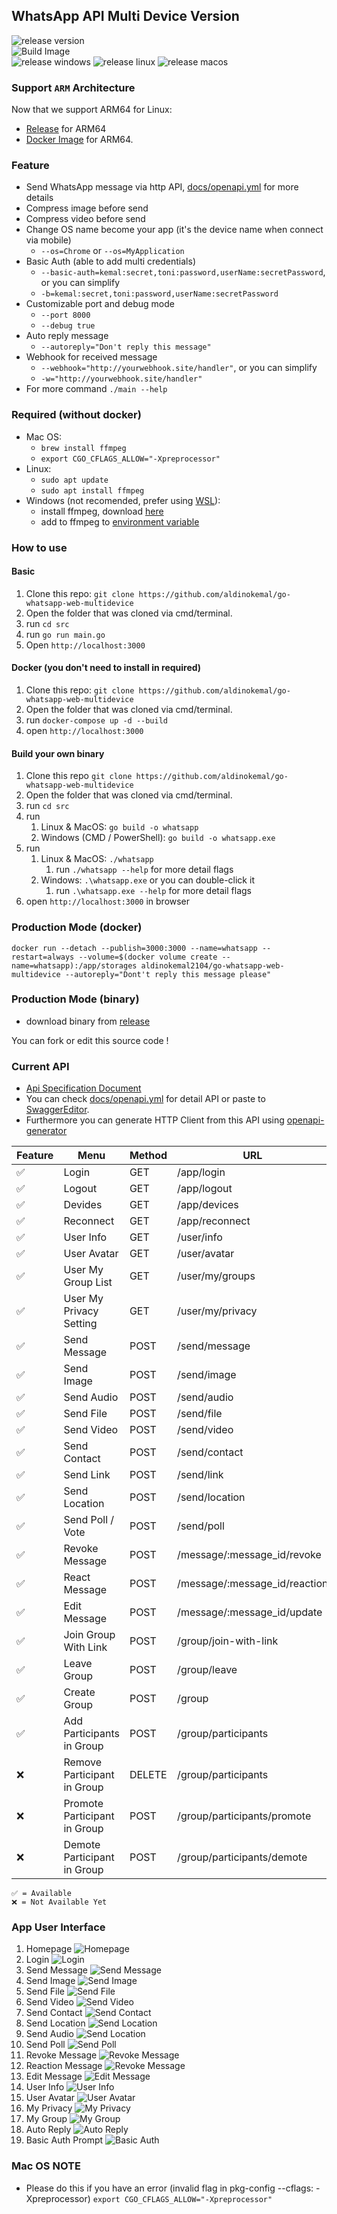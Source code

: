 ## WhatsApp API Multi Device Version

![release version](https://img.shields.io/github/v/release/aldinokemal/go-whatsapp-web-multidevice)
<br>
![Build Image](https://github.com/aldinokemal/go-whatsapp-web-multidevice/actions/workflows/build-docker-image.yaml/badge.svg)
<br>
![release windows](https://github.com/aldinokemal/go-whatsapp-web-multidevice/actions/workflows/release-windows.yml/badge.svg)
![release linux](https://github.com/aldinokemal/go-whatsapp-web-multidevice/actions/workflows/release-linux.yml/badge.svg)
![release macos](https://github.com/aldinokemal/go-whatsapp-web-multidevice/actions/workflows/release-mac.yml/badge.svg)

### Support `ARM` Architecture

Now that we support ARM64 for Linux:

- [Release](https://github.com/aldinokemal/go-whatsapp-web-multidevice/releases/latest) for ARM64
- [Docker Image](https://hub.docker.com/r/aldinokemal2104/go-whatsapp-web-multidevice/tags) for ARM64.

### Feature

- Send WhatsApp message via http API, [docs/openapi.yml](./docs/openapi.yaml) for more details
- Compress image before send
- Compress video before send
- Change OS name become your app (it's the device name when connect via mobile)
    - `--os=Chrome` or `--os=MyApplication`
- Basic Auth (able to add multi credentials)
    - `--basic-auth=kemal:secret,toni:password,userName:secretPassword`, or you can simplify
    - `-b=kemal:secret,toni:password,userName:secretPassword`
- Customizable port and debug mode
    - `--port 8000`
    - `--debug true`
- Auto reply message
    - `--autoreply="Don't reply this message"`
- Webhook for received message
    - `--webhook="http://yourwebhook.site/handler"`, or you can simplify
    - `-w="http://yourwebhook.site/handler"`
- For more command `./main --help`

### Required (without docker)

- Mac OS:
    - `brew install ffmpeg`
    - `export CGO_CFLAGS_ALLOW="-Xpreprocessor"`
- Linux:
    - `sudo apt update`
    - `sudo apt install ffmpeg`
- Windows (not recomended, prefer using [WSL](https://docs.microsoft.com/en-us/windows/wsl/install)):
    - install ffmpeg, download [here](https://www.ffmpeg.org/download.html#build-windows)
    - add to ffmpeg to [environment variable](https://www.google.com/search?q=windows+add+to+environment+path)

### How to use

#### Basic

1. Clone this repo: `git clone https://github.com/aldinokemal/go-whatsapp-web-multidevice`
2. Open the folder that was cloned via cmd/terminal.
3. run `cd src`
4. run `go run main.go`
5. Open `http://localhost:3000`

#### Docker (you don't need to install in required)

1. Clone this repo: `git clone https://github.com/aldinokemal/go-whatsapp-web-multidevice`
2. Open the folder that was cloned via cmd/terminal.
3. run `docker-compose up -d --build`
4. open `http://localhost:3000`

#### Build your own binary

1. Clone this repo `git clone https://github.com/aldinokemal/go-whatsapp-web-multidevice`
2. Open the folder that was cloned via cmd/terminal.
3. run `cd src`
4. run
    1. Linux & MacOS: `go build -o whatsapp`
    2. Windows (CMD / PowerShell): `go build -o whatsapp.exe`
5. run
    1. Linux & MacOS: `./whatsapp`
        1. run `./whatsapp --help` for more detail flags
    2. Windows: `.\whatsapp.exe` or you can double-click it
        1. run `.\whatsapp.exe --help` for more detail flags
6. open `http://localhost:3000` in browser

### Production Mode (docker)

```
docker run --detach --publish=3000:3000 --name=whatsapp --restart=always --volume=$(docker volume create --name=whatsapp):/app/storages aldinokemal2104/go-whatsapp-web-multidevice --autoreply="Dont't reply this message please"
```

### Production Mode (binary)

- download binary from [release](https://github.com/aldinokemal/go-whatsapp-web-multidevice/releases)

You can fork or edit this source code !

### Current API
- [Api Specification Document](https://bump.sh/aldinokemal/doc/go-whatsapp-web-multidevice)
- You can check [docs/openapi.yml](./docs/openapi.yaml) for detail API or paste to [SwaggerEditor](https://editor.swagger.io). 
- Furthermore you can generate HTTP Client from this API using [openapi-generator](https://openapi-generator.tech/#try)

| Feature | Menu                         | Method | URL                         | 
|---------|------------------------------|--------|-----------------------------|
| ✅       | Login                        | GET    | /app/login                  |
| ✅       | Logout                       | GET    | /app/logout                 |  
| ✅       | Devides                      | GET    | /app/devices                |  
| ✅       | Reconnect                    | GET    | /app/reconnect              | 
| ✅       | User Info                    | GET    | /user/info                  |
| ✅       | User Avatar                  | GET    | /user/avatar                |
| ✅       | User My Group List           | GET    | /user/my/groups             |
| ✅       | User My Privacy Setting      | GET    | /user/my/privacy            |
| ✅       | Send Message                 | POST   | /send/message               |
| ✅       | Send Image                   | POST   | /send/image                 | 
| ✅       | Send Audio                   | POST   | /send/audio                 | 
| ✅       | Send File                    | POST   | /send/file                  | 
| ✅       | Send Video                   | POST   | /send/video                 | 
| ✅       | Send Contact                 | POST   | /send/contact               |
| ✅       | Send Link                    | POST   | /send/link                  |
| ✅       | Send Location                | POST   | /send/location              |
| ✅       | Send Poll / Vote             | POST   | /send/poll                  |
| ✅       | Revoke Message               | POST   | /message/:message_id/revoke |
| ✅       | React Message                | POST   | /message/:message_id/reaction  |
| ✅       | Edit Message                 | POST   | /message/:message_id/update |
| ✅       | Join Group With Link         | POST   | /group/join-with-link       |
| ✅       | Leave Group                  | POST   | /group/leave                |
| ✅       | Create Group                 | POST   | /group                      |
| ✅       | Add Participants in Group    | POST   | /group/participants         |
| ❌       | Remove Participant in Group  | DELETE | /group/participants         |
| ❌       | Promote Participant in Group | POST   | /group/participants/promote |
| ❌       | Demote Participant in Group  | POST   | /group/participants/demote  |

```
✅ = Available
❌ = Not Available Yet
```

### App User Interface

1. Homepage ![Homepage](https://i.ibb.co/Wn3H1L9/homepage.png)
2. Login ![Login](https://i.ibb.co/jkcB15R/login.png?v=1)
3. Send Message ![Send Message](https://i.ibb.co/rc3NXMX/send-message.png?v1)
4. Send Image ![Send Image](https://i.ibb.co/BcFL3SD/send-image.png?v1)
5. Send File ![Send File](https://i.ibb.co/f4yxjpp/send-file.png)
6. Send Video ![Send Video](https://i.ibb.co/PrD3P51/send-video.png)
7. Send Contact ![Send Contact](https://i.ibb.co/4810H7N/send-contact.png)
8. Send Location ![Send Location](https://i.ibb.co/TWsy09G/send-location.png)
9. Send Audio ![Send Location](https://i.ibb.co/p1wL4wh/Send-Audio.png)
10. Send Poll ![Send Poll](https://i.ibb.co/mq2fGHz/send-poll.png)
11. Revoke Message ![Revoke Message](https://i.ibb.co/yswhvQY/revoke.png?v1)
12. Reaction Message ![Revoke Message](https://i.ibb.co/BfHgSHG/react-message.png)
13. Edit Message ![Edit Message](https://i.ibb.co/kXfpqJw/update-message.png)
14. User Info ![User Info](https://i.ibb.co/3zjX6Cz/user-info.png?v=1)
15. User Avatar ![User Avatar](https://i.ibb.co/ZmJZ4ZW/search-avatar.png?v=1)
16. My Privacy ![My Privacy](https://i.ibb.co/Cw1sMQz/my-privacy.png)
17. My Group ![My Group](https://i.ibb.co/WB268Xy/list-group.png)
18. Auto Reply ![Auto Reply](https://i.ibb.co/D4rTytX/IMG-20220517-162500.jpg)
19. Basic Auth Prompt ![Basic Auth](https://i.ibb.co/PDjQ92W/Screenshot-2022-11-06-at-14-06-29.png)

### Mac OS NOTE

- Please do this if you have an error (invalid flag in pkg-config --cflags: -Xpreprocessor)
  `export CGO_CFLAGS_ALLOW="-Xpreprocessor"`
